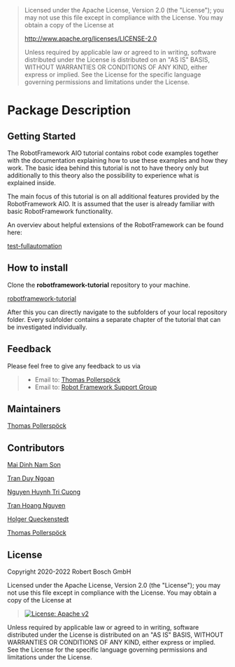 > Licensed under the Apache License, Version 2.0 (the \"License\"); you
> may not use this file except in compliance with the License. You may
> obtain a copy of the License at
>
> <http://www.apache.org/licenses/LICENSE-2.0>
>
> Unless required by applicable law or agreed to in writing, software
> distributed under the License is distributed on an \"AS IS\" BASIS,
> WITHOUT WARRANTIES OR CONDITIONS OF ANY KIND, either express or
> implied. See the License for the specific language governing
> permissions and limitations under the License.

# Package Description

## Getting Started

The RobotFramework AIO tutorial contains robot code examples together
with the documentation explaining how to use these examples and how they
work. The basic idea behind this tutorial is not to have theory only but
additionally to this theory also the possibility to experience what is
explained inside.

The main focus of this tutorial is on all additional features provided
by the RobotFramework AIO. It is assumed that the user is already
familiar with basic RobotFramework functionality.

An overviev about helpful extensions of the RobotFramework can be found
here:

[test-fullautomation](https://github.com/test-fullautomation)

## How to install

Clone the **robotframework-tutorial** repository to your machine.

[robotframework-tutorial](https://github.com/test-fullautomation/robotframework-tutorial)

After this you can directly navigate to the subfolders of your local
repository folder. Every subfolder contains a separate chapter of the
tutorial that can be investigated individually.

## Feedback

Please feel free to give any feedback to us via

> -   Email to: [Thomas
>     Pollerspöck](mailto:Thomas.Pollerspoeck@de.bosch.com)
> -   Email to: [Robot Framework Support
>     Group](mailto:RobotFrameworkSupportGroup@bcn.bosch.com)

## Maintainers

[Thomas Pollerspöck](mailto:Thomas.Pollerspoeck@de.bosch.com)

## Contributors

[Mai Dinh Nam Son](mailto:Son.MaiDinhNam@vn.bosch.com)

[Tran Duy Ngoan](mailto:Ngoan.TranDuy@vn.bosch.com)

[Nguyen Huynh Tri Cuong](mailto:Cuong.NguyenHuynhTri@vn.bosch.com)

[Tran Hoang Nguyen](mailto:Nguyen.TranHoang@vn.bosch.com)

[Holger Queckenstedt](mailto:Holger.Queckenstedt@de.bosch.com)

[Thomas Pollerspöck](mailto:Thomas.Pollerspoeck@de.bosch.com)

## License

Copyright 2020-2022 Robert Bosch GmbH

Licensed under the Apache License, Version 2.0 (the \"License\"); you
may not use this file except in compliance with the License. You may
obtain a copy of the License at

> [![License: Apache
> v2](https://img.shields.io/pypi/l/robotframework.svg)](http://www.apache.org/licenses/LICENSE-2.0.html)

Unless required by applicable law or agreed to in writing, software
distributed under the License is distributed on an \"AS IS\" BASIS,
WITHOUT WARRANTIES OR CONDITIONS OF ANY KIND, either express or implied.
See the License for the specific language governing permissions and
limitations under the License.
